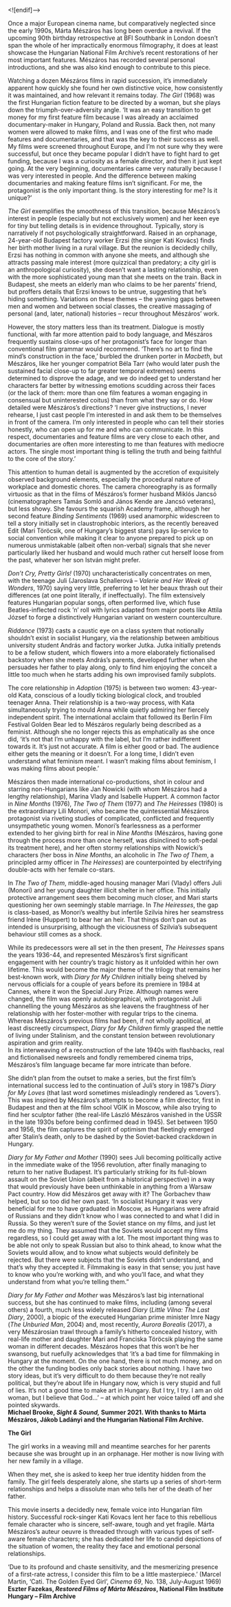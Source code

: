<![endif]-->

Once a major European cinema name, but comparatively neglected since the early 1990s, Márta Mészáros has long been overdue a revival. If the upcoming 90th birthday retrospective at BFI Southbank in London doesn’t span the whole of her impractically enormous filmography, it does at least showcase the Hungarian National Film Archive’s recent restorations of her most important features. Mészáros has recorded several personal introductions, and she was also kind enough to contribute to this piece.

Watching a dozen Mészáros films in rapid succession, it’s immediately apparent how quickly she found her own distinctive voice, how consistently it was maintained, and how relevant it remains today. _The Girl_ (1968) was the first Hungarian fiction feature to be directed by a woman, but she plays down the triumph-over-adversity angle. ‘It was an easy transition to get money for my first feature film because I was already an acclaimed documentary-maker in Hungary, Poland and Russia. Back then, not many women were allowed to make films, and I was one of the first who made features and documentaries, and that was the key to their success as well. My films were screened throughout Europe, and I’m not sure why they were successful, but once they became popular I didn’t have to fight hard to get funding, because I was a curiosity as a female director, and then it just kept going. At the very beginning, documentaries came very naturally because I was very interested in people. And the difference between making documentaries and making feature films isn’t significant. For me, the protagonist is the only important thing. Is the story interesting for me? Is it unique?’

_The Girl_ exemplifies the smoothness of this transition, because Mészáros’s interest in people (especially but not exclusively women) and her keen eye for tiny but telling details is in evidence throughout. Typically, story is narratively if not psychologically straightforward. Raised in an orphanage, 24-year-old Budapest factory worker Erzsi (the singer Kati Kovács) finds her birth mother living in a rural village. But the reunion is decidedly chilly, Erzsi has nothing in common with anyone she meets, and although she attracts passing male interest (more quizzical than predatory; a city girl is an anthropological curiosity), she doesn’t want a lasting relationship, even with the more sophisticated young man that she meets on the train. Back in Budapest, she meets an elderly man who claims to be her parents’ friend, but proffers details that Erzsi knows to be untrue, suggesting that he’s hiding something. Variations on these themes – the yawning gaps between men and women and between social classes, the creative massaging of personal (and, later, national) histories – recur throughout Mészáros’ work.

However, the story matters less than its treatment. Dialogue is mostly functional, with far more attention paid to body language, and Mészáros frequently sustains close-ups of her protagonist’s face for longer than conventional film grammar would recommend. ‘There’s no art to find the mind’s construction in the face,’ burbled the drunken porter in _Macbeth_, but Mészáros, like her younger compatriot Béla Tarr (who would later push the sustained facial close-up to far greater temporal extremes) seems determined to disprove the adage, and we do indeed get to understand her characters far better by witnessing emotions scudding across their faces (or the lack of them: more than one film features a woman engaging in consensual but uninterested coitus) than from what they say or do. How detailed were Mészáros’s directions? ‘I never give instructions, I never rehearse, I just cast people I’m interested in and ask them to be themselves in front of the camera. I’m only interested in people who can tell their stories honestly, who can open up for me and who can communicate. In this respect, documentaries and feature films are very close to each other, and documentaries are often more interesting to me than features with mediocre actors. The single most important thing is telling the truth and being faithful to the core of the story.’

This attention to human detail is augmented by the accretion of exquisitely observed background elements, especially the procedural nature of workplace and domestic chores. The camera choreography is as formally virtuosic as that in the films of Mészáros’s former husband Miklós Jancsó (cinematographers Tamás Somló and János Kende are Jancsó veterans), but less showy. She favours the squarish Academy frame, although her second feature _Binding Sentiments_ (1969) used anamorphic widescreen to tell a story initially set in claustrophobic interiors, as the recently bereaved Edit (Mari Töröcsik, one of Hungary’s biggest stars) pays lip-service to social convention while making it clear to anyone prepared to pick up on numerous unmistakable (albeit often non-verbal) signals that she never particularly liked her husband and would much rather cut herself loose from the past, whatever her son István might prefer.

_Don’t Cry, Pretty Girls!_ (1970) uncharacteristically concentrates on men, with the teenage Juli (Jaroslava Schallerová – _Valerie and Her Week of Wonders_, 1970) saying very little, preferring to let her beaux thrash out their differences (at one point literally, if ineffectually). The film extensively features Hungarian popular songs, often performed live, which fuse Beatles-inflected rock ’n’ roll with lyrics adapted from major poets like Attila József to forge a distinctively Hungarian variant on western counterculture.

_Riddance_ (1973) casts a caustic eye on a class system that notionally shouldn’t exist in socialist Hungary, via the relationship between ambitious university student András and factory worker Jutka. Jutka initially pretends to be a fellow student, which flowers into a more elaborately fictionalised backstory when she meets András’s parents, developed further when she persuades her father to play along, only to find him enjoying the conceit a little too much when he starts adding his own improvised family subplots.

The core relationship in _Adoption_ (1975) is between two women: 43-year-old Kata, conscious of a loudly ticking biological clock, and troubled teenager Anna. Their relationship is a two-way process, with Kata simultaneously trying to mould Anna while quietly admiring her fiercely independent spirit. The international acclaim that followed its Berlin Film Festival Golden Bear led to Mészáros regularly being described as a feminist. Although she no longer rejects this as emphatically as she once did, ‘it’s not that I’m unhappy with the label, but I’m rather indifferent towards it. It’s just not accurate. A film is either good or bad. The audience either gets the meaning or it doesn’t. For a long time, I didn’t even understand what feminism meant. I wasn’t making films about feminism, I was making films about people.’

Mészáros then made international co-productions, shot in colour and starring non-Hungarians like Jan Nowicki (with whom Mészáros had a lengthy relationship), Marina Vlady and Isabelle Huppert. A common factor in _Nine Months_ (1976), _The Two of Them_ (1977) and _The Heiresses_ (1980) is the extraordinary Lili Monori, who became the quintessential Mészáros protagonist via riveting studies of complicated, conflicted and frequently unsympathetic young women. Monori’s fearlessness as a performer extended to her giving birth for real in _Nine Months_ (Mészáros, having gone through the process more than once herself, was disinclined to soft-pedal its treatment here), and her often stormy relationships with Nowicki’s characters (her boss in _Nine Months_, an alcoholic in _The Two of Them_, a principled army officer in _The Heiresses_) are counterpointed by electrifying double-acts with her female co-stars.

In _The Two of Them_, middle-aged housing manager Mari (Vlady) offers Juli (Monori) and her young daughter illicit shelter in her office. This initially protective arrangement sees them becoming much closer, and Mari starts questioning her own seemingly stable marriage. In _The Heiresses_, the gap is class-based, as Monori’s wealthy but infertile Szilvia hires her seamstress friend Irène (Huppert) to bear her an heir. That things don’t pan out as intended is unsurprising, although the viciousness of Szilvia’s subsequent behaviour still comes as a shock.

While its predecessors were all set in the then present, _The Heiresses_ spans the years 1936-44, and represented Mészáros’s first significant engagement with her country’s tragic history as it unfolded within her own lifetime. This would become the major theme of the trilogy that remains her best-known work, with _Diary for My Children_ initially being shelved by nervous officials for a couple of years before its premiere in 1984 at Cannes, where it won the Special Jury Prize. Although names were changed, the film was openly autobiographical, with protagonist Juli channelling the young Mészáros as she leavens the fraughtness of her relationship with her foster-mother with regular trips to the cinema. Whereas Mészáros’s previous films had been, if not wholly apolitical, at least discreetly circumspect, _Diary for My Children_ firmly grasped the nettle of living under Stalinism, and the constant tension between revolutionary aspiration and grim reality.  
In its interweaving of a reconstruction of the late 1940s with flashbacks, real and fictionalised newsreels and fondly remembered cinema trips, Mészáros’s film language became far more intricate than before.

She didn’t plan from the outset to make a series, but the first film’s international success led to the continuation of Juli’s story in 1987’s _Diary for My Loves_ (that last word sometimes misleadingly rendered as ‘Lovers’). This was inspired by Mészáros’s attempts to become a film director, first in Budapest and then at the film school VGIK in Moscow, while also trying to find her sculptor father (the real-life László Mészáros vanished in the USSR in the late 1930s before being confirmed dead in 1945). Set between 1950 and 1956, the film captures the spirit of optimism that fleetingly emerged after Stalin’s death, only to be dashed by the Soviet-backed crackdown in Hungary.

_Diary for My Father and Mother_ (1990) sees Juli becoming politically active in the immediate wake of the 1956 revolution, after finally managing to return to her native Budapest. It’s particularly striking for its full-blown assault on the Soviet Union (albeit from a historical perspective) in a way that would previously have been unthinkable in anything from a Warsaw Pact country. How did Mészáros get away with it? The Gorbachev thaw helped, but so too did her own past. ‘In socialist Hungary it was very beneficial for me to have graduated in Moscow, as Hungarians were afraid of Russians and they didn’t know who I was connected to and what I did in Russia. So they weren’t sure of the Soviet stance on my films, and just let me do my thing. They assumed that the Soviets would accept my films regardless, so I could get away with a lot. The most important thing was to be able not only to speak Russian but also to think ahead, to know what the Soviets would allow, and to know what subjects would definitely be rejected. But there were subjects that the Soviets didn’t understand, and that’s why they accepted it. Filmmaking is easy in that sense; you just have to know who you’re working with, and who you’ll face, and what they understand from what you’re telling them.”

_Diary for My Father and Mother_ was Mészáros’s last big international success, but she has continued to make films, including (among several others) a fourth, much less widely released _Diary_ (_Little Vilna: The Last Diary_, 2000), a biopic of the executed Hungarian prime minister Imre Nagy (_The Unburied Man_, 2004) and, most recently, _Aurora Borealis_ (2017), a very Mészárosian trawl through a family’s hitherto concealed history, with real-life mother and daughter Mari and Franciska Töröcsik playing the same woman in different decades. Mészáros hopes that this won’t be her swansong, but ruefully acknowledges that ‘it’s a bad time for filmmaking in Hungary at the moment. On the one hand, there is not much money, and on the other the funding bodies only back stories about nothing. I have two story ideas, but it’s very difficult to do them because they’re not really political, but they’re about life in Hungary now, which is very stupid and full of lies. It’s not a good time to make art in Hungary. But I try, I try. I am an old woman, but I believe that God...’ – at which point her voice tailed off and she pointed skywards.<br>
**Michael Brooke, _Sight & Sound,_ Summer 2021. With thanks to Márta Mészáros, Jákob Ladányi and the Hungarian National Film Archive.**

**The Girl**

The girl works in a weaving mill and meantime searches for her parents because she was brought up in an orphanage. Her mother is now living with her new family in a village.

When they met, she is asked to keep her true identity hidden from the family. The girl feels desperately alone, she starts up a series of short-term relationships and helps a dissolute man who tells her of the death of her father.

This movie inserts a decidedly new, female voice into Hungarian film history. Successful rock-singer Kati Kovacs lent her face to this rebellious female character who is sincere, self-aware, tough and yet fragile. Márta Mészáros’s auteur oeuvre is threaded through with various types of self-aware female characters; she has dedicated her life to candid depictions of the situation of women, the reality they face and emotional personal relationships.

‘Due to its profound and chaste sensitivity, and the mesmerizing presence of a first-rate actress, I consider this film to be a little masterpiece.’ (Marcel Martin, ‘Cati. The Golden Eyed Girl’, _Cinema 69_, No. 138, July-August 1969)<br>
**Eszter Fazekas, _Restored Films of Márta Mészáros_, National Film Institute Hungary – Film Archive**
<!--stackedit_data:
eyJoaXN0b3J5IjpbMTQ4NjExNzAwMF19
-->